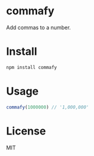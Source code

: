 # commafy

Add commas to a number.

# Install

```bash
npm install commafy
```

# Usage

```javascript
commafy(1000000) // '1,000,000'
```

# License

MIT
